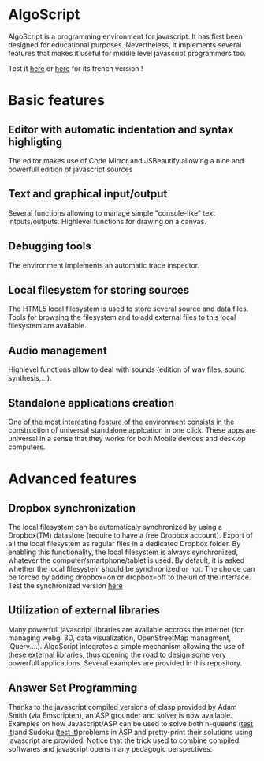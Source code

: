AlgoScript
==========
AlgoScript is a programming environment for javascript.
It has first been designed for educational purposes. Nevertheless, it implements several features that makes it useful for middle level javascript programmers too.

Test it [here](https://dl.dropboxusercontent.com/u/1961350/AlgoScript-dropbox-int.html?lang=en&dropbox=off "AlgoScript Programming tool") or [here](https://dl.dropboxusercontent.com/u/1961350/AlgoScript-dropbox-int.html&dropbox=off "AlgoScript Programming tool") for its french version !

# Basic features
## Editor with automatic indentation and syntax highligting
The editor makes use of Code Mirror and JSBeautify allowing a nice and powerfull edition of javascript sources

## Text and graphical input/output
Several functions allowing to manage simple "console-like" text intputs/outputs. Highlevel functions for drawing on a canvas.

## Debugging tools
The environment implements an automatic trace inspector.

## Local filesystem for storing sources
The HTML5 local filesystem is used to store several source and data files. Tools for browsing the filesystem and to add external files to this local filesystem are available.

## Audio management
Highlevel functions allow to deal with sounds (edition of wav files, sound synthesis,...).

## Standalone applications creation
One of the most interesting feature of the environment consists in the construction of universal standalone applcation in one click. These apps are universal in a sense that they works for both Mobile devices and desktop computers.

# Advanced features
## Dropbox synchronization
The local filesystem can be automaticaly synchronized by using a Dropbox(TM) datastore (require to have a free Dropbox account). Export of all the local filesystem as regular files in a dedicated Dropbox folder. By enabling this functionality, the local filesystem is always synchronized, whatever the computer/smartphone/tablet is used. By default, it is asked whether the local filesystem should be synchronized or not. The choice can be forced by adding dropbox=on or dropbox=off to the url of the interface. 
Test the synchronized version [here](https://dl.dropboxusercontent.com/u/1961350/AlgoScript-dropbox-int.html?lang=en&dropbox=on "AlgoScript Programming tool")

## Utilization of external libraries
Many powerfull javascript libraries are available accross the internet (for managing webgl 3D, data visualization, OpenStreetMap managment, jQuery....). AlgoScript integrates a simple mechanism allowing the use of these external libraries, thus opening the road to design some very powerfull applications. Several examples are provided in this repository.

## Answer Set Programming
Thanks to the javascript compiled versions of clasp provided by Adam Smith (via Emscripten), an ASP grounder and solver is now available. Examples on how Javascript/ASP can be used to solve both n-queens ([test it](https://dl.dropboxusercontent.com/u/1961350/AlgoScript-dropbox-int.html?load=Play_with_clasp_nqueens.js&dropbox=off&lang=en))and Sudoku ([test it](https://dl.dropboxusercontent.com/u/1961350/AlgoScript-dropbox-int.html?load=Play_with_clasp_sudoku.js&dropbox=off&lang=en))problems in ASP and pretty-print their solutions using javascript are provided. Notice that the trick used to combine compiled softwares and javascript opens many pedagogic perspectives. 

